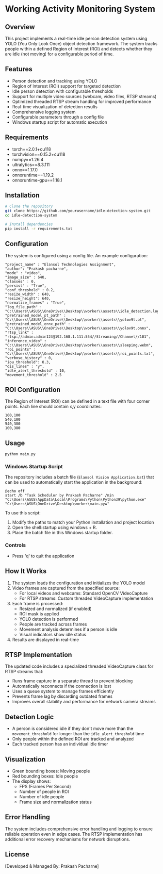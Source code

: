# Working Activity Monitoring System

## Overview
This project implements a real-time idle person detection system using YOLO (You Only Look Once) object detection framework. The system tracks people within a defined Region of Interest (ROI) and detects whether they are idle (not moving) for a configurable period of time.

## Features
- Person detection and tracking using YOLO
- Region of Interest (ROI) support for targeted detection
- Idle person detection with configurable thresholds
- Support for multiple video sources (webcam, video files, RTSP streams)
- Optimized threaded RTSP stream handling for improved performance
- Real-time visualization of detection results
- Comprehensive logging system
- Configurable parameters through a config file
- Windows startup script for automatic execution

## Requirements
- torch==2.0.1+cu118
- torchvision==0.15.2+cu118
- numpy==1.26.4
- ultralytics==8.3.111
- onnx==1.17.0
- onnxruntime==1.19.2
- onnxruntime-gpu==1.18.1


## Installation
```bash
# Clone the repository
git clone https://github.com/yourusername/idle-detection-system.git
cd idle-detection-system

# Install dependencies
pip install -r requirements.txt
```

## Configuration
The system is configured using a config file. An example configuration:

```
"project_name" : "Elansol Technologies Assignment",
"author": "Prakash pacharne",
"mode" : "video",
"image_size" : 640,
"classes" : 0,
"persist" : "True",
"conf_threshold" : 0.2,
"resize_width" : 640,
"resize_height": 640,
"normalize_frames" : "True",
"log_file_path" : "C:\\Users\\ASUS\\OneDrive\\Desktop\\worker\\assets\\idle_detection.log",
"pretrained_model_pt_path" : "C:\\Users\\ASUS\\OneDrive\\Desktop\\worker\\assets\\yolov9t.pt",
"pretrained_model_onnx_path" : "C:\\Users\\ASUS\\OneDrive\\Desktop\\worker\\assets\\yolov9t.onnx",
"rtsp_link" : "rtsp://admin:admin123@192.168.1.111:554//Streaming//Channel//101",
"inference_video" : "C:\\Users\\ASUS\\OneDrive\\Desktop\\worker\\assets\\sleeping.webm",
"roi_points" : "C:\\Users\\ASUS\\OneDrive\\Desktop\\worker\\assets\\roi_points.txt",
"verbose_history" : 0,
"iou_threshold": 0.3,
"dis_lines" : "y",
"idle_alert_threshold" : 10,
"movement_threshold" : 2.5
```

## ROI Configuration
The Region of Interest (ROI) can be defined in a text file with four corner points. Each line should contain x,y coordinates:

```
100,100
540,100
540,380
100,380
```

## Usage
```bash
python main.py
```

### Windows Startup Script
The repository includes a batch file (`Elansol Vision Application.bat`) that can be used to automatically start the application in the background:

```batch
@echo off
start /b "Task Scheduler by Prakash Pacharne" /min "C:\Users\ASUS\AppData\Local\Programs\Python\Python39\python.exe" "C:\Users\ASUS\OneDrive\Desktop\worker\main.pyw"
```

To use this script:
1. Modify the paths to match your Python installation and project location
2. Open the shell:startup using windows + R.
3. Place the batch file in this Windows startup folder.

### Controls
- Press 'q' to quit the application

## How It Works
1. The system loads the configuration and initializes the YOLO model
2. Video frames are captured from the specified source:
   - For local videos and webcams: Standard OpenCV VideoCapture
   - For RTSP streams: Custom threaded VideoCapture implementation
3. Each frame is processed:
   - Resized and normalized (if enabled)
   - ROI mask is applied
   - YOLO detection is performed
   - People are tracked across frames
   - Movement analysis determines if a person is idle
   - Visual indicators show idle status
4. Results are displayed in real-time

## RTSP Implementation
The updated code includes a specialized threaded VideoCapture class for RTSP streams that:
- Runs frame capture in a separate thread to prevent blocking
- Automatically reconnects if the connection is lost
- Uses a queue system to manage frames efficiently
- Prevents frame lag by discarding outdated frames
- Improves overall stability and performance for network camera streams

## Detection Logic
- A person is considered idle if they don't move more than the `movement_threshold` for longer than the `idle_alert_threshold` time
- Only people within the defined ROI are tracked and analyzed
- Each tracked person has an individual idle timer

## Visualization
- Green bounding boxes: Moving people
- Red bounding boxes: Idle people
- The display shows:
  - FPS (Frames Per Second)
  - Number of people in ROI
  - Number of idle people
  - Frame size and normalization status

## Error Handling
The system includes comprehensive error handling and logging to ensure reliable operation even in edge cases. The RTSP implementation has additional error recovery mechanisms for network disruptions.

## License
[Developed & Managed By: Prakash Pacharne]
